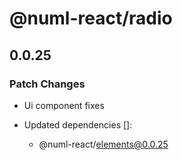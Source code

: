 # @numl-react/radio

## 0.0.25

### Patch Changes

- Ui component fixes

- Updated dependencies []:
  - @numl-react/elements@0.0.25
